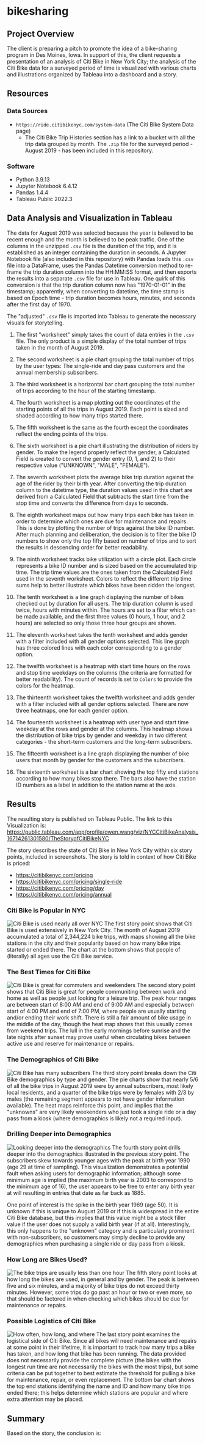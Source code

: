 # bikesharing

## Project Overview
The client is preparing a pitch to promote the idea of a bike-sharing program in Des Moines, Iowa. In support of this, the client requests a presentation of an analysis of Citi Bike in New York City; the analysis of the Citi Bike data for a surveyed period of time is visualized with various charts and illustrations organized by Tableau into a dashboard and a story.

## Resources

### Data Sources

- `https://ride.citibikenyc.com/system-data` (The Citi Bike System Data page)
    - The Citi Bike Trip Histories section has a link to a bucket with all the trip data grouped by month. The `.zip` file for the surveyed period - August 2019 - has been included in this repository.

### Software

- Python 3.9.13
- Jupyter Notebook 6.4.12
- Pandas 1.4.4
- Tableau Public 2022.3

## Data Analysis and Visualization in Tableau
The data for August 2019 was selected because the year is believed to be recent enough and the month is believed to be peak traffic. One of the columns in the unzipped `.csv` file is the duration of the trip, and it is established as an integer containing the duration in seconds. A Jupyter Notebook file (also included in this repository) with Pandas loads this `.csv` file into a DataFrame, uses the Pandas Datetime conversion method to re-frame the trip duration column into the HH:MM:SS format, and then exports the results into a separate `.csv` file for use in Tableau. One quirk of this conversion is that the trip duration column now has "1970-01-01" in the timestamp; apparently, when converting to datetime, the time stamp is based on Epoch time - trip duration becomes hours, minutes, and seconds after the first day of 1970.

The "adjusted" `.csv` file is imported into Tableau to generate the necessary visuals for storytelling.

1. The first "worksheet" simply takes the count of data entries in the `.csv` file. The only product is a simple display of the total number of trips taken in the month of August 2019.

2. The second worksheet is a pie chart grouping the total number of trips by the user types: The single-ride and day pass customers and the annual membership subscribers.

3. The third worksheet is a horizontal bar chart grouping the total number of trips according to the hour of the starting timestamp.

4. The fourth worksheet is a map plotting out the coordinates of the starting points of all the trips in August 2019. Each point is sized and shaded according to how many trips started there.

5. The fifth worksheet is the same as the fourth except the coordinates reflect the ending points of the trips.

6. The sixth worksheet is a pie chart illustrating the distribution of riders by gender. To make the legend properly reflect the gender, a Calculated Field is created to convert the gender entry (0, 1, and 2) to their respective value ("UNKNOWN", "MALE", "FEMALE").

7. The seventh worksheet plots the average bike trip duration against the age of the rider by their birth year. After converting the trip duration column to the datetime type, the duration values used in this chart are derived from a Calculated Field that subtracts the start time from the stop time and converts the difference from days to seconds.

8. The eighth worksheet maps out how many trips each bike has taken in order to determine which ones are due for maintenance and repairs. This is done by plotting the number of trips against the bike ID number. After much planning and deliberation, the decision is to filter the bike ID numbers to show only the top fifty based on number of trips and to sort the results in descending order for better readability.

9. The ninth worksheet tracks bike utilization with a circle plot. Each circle represents a bike ID number and is sized based on the accumulated trip time. The trip time values are the ones taken from the Calculated Field used in the seventh worksheet. Colors to reflect the different trip time sums help to better illustrate which bikes have been ridden the longest.

10. The tenth worksheet is a line graph displaying the number of bikes checked out by duration for all users. The trip duration column is used twice, hours with minutes within. The hours are set to a filter which can be made available, and the first three values (0 hours, 1 hour, and 2 hours) are selected so only those three hour groups are shown.

11. The eleventh worksheet takes the tenth worksheet and adds gender with a filter included with all gender options selected. This line graph has three colored lines with each color corresponding to a gender option.

12. The twelfth worksheet is a heatmap with start time hours on the rows and stop time weekdays on the columns (the criteria are formatted for better readability). The count of records is set to `Colors` to provide the colors for the heatmap.

13. The thirteenth worksheet takes the twelfth worksheet and adds gender with a filter included with all gender options selected. There are now three heatmaps, one for each gender option.

14. The fourteenth worksheet is a heatmap with user type and start time weekday at the rows and gender at the columns. This heatmap shows the distribution of bike trips by gender and weekday in two different categories - the short-term customers and the long-term subscribers.

15. The fifteenth worksheet is a line graph displaying the number of bike users that month by gender for the customers and the subscribers.

16. The sixteenth worksheet is a bar chart showing the top fifty end stations according to how many bikes stop there. The bars also have the station ID numbers as a label in addition to the station name at the axis.

## Results
The resulting story is published on Tableau Public. The link to this Visualization is: https://public.tableau.com/app/profile/owen.wang/viz/NYCCitiBikeAnalysis_16714261301580/TheStoryofCitiBikeNYC

The story describes the state of Citi Bike in New York City within six story points, included in screenshots. The story is told in context of how Citi Bike is priced:

- https://citibikenyc.com/pricing
- https://citibikenyc.com/pricing/single-ride
- https://citibikenyc.com/pricing/day
- https://citibikenyc.com/pricing/annual

### Citi Bike is Popular in NYC
![Citi Bike is used nearly all over NYC](https://github.com/Owen-Wang1234/bikesharing/blob/main/Storypoint1.png)
The first story point shows that Citi Bike is used extensively in New York City. The month of August 2019 accumulated a total of 2,344,224 bike trips, with maps showing all the bike stations in the city and their popularity based on how many bike trips started or ended there. The chart at the bottom shows that people of (literally) all ages use the Citi Bike service.

### The Best Times for Citi Bike
![Citi Bike is great for commuters and weekenders](https://github.com/Owen-Wang1234/bikesharing/blob/main/Storypoint2.png)
The second story point shows that Citi Bike is great for people communiting between work and home as well as people just looking for a leisure trip. The peak hour ranges are between start of 8:00 AM and end of 9:00 AM and especially between start of 4:00 PM and end of 7:00 PM, where people are usually starting and/or ending their work shift. There is still a fair amount of bike usage in the middle of the day, though the heat map shows that this usually comes from weekend trips. The lull in the early mornings before sunrise and the late nights after sunset may prove useful when circulating bikes between active use and reserve for maintenance or repairs.

### The Demographics of Citi Bike
![Citi Bike has many subscribers](https://github.com/Owen-Wang1234/bikesharing/blob/main/Storypoint3.png)
The third story point breaks down the Citi Bike demographics by type and gender. The pie charts show that nearly 5/6 of all the bike trips in August 2019 were by annual subscribers, most likely local residents, and a quarter of the bike trips were by females with 2/3 by males (the remaining segment appears to not have gender information available). The heat maps reinforce this point, and implies that the "unknowns" are very likely weekenders who just took a single ride or a day pass from a kiosk (where demographics is likely not a required input).

### Drilling Deeper into Demographics
![Looking deeper into the demographics](https://github.com/Owen-Wang1234/bikesharing/blob/main/Storypoint4.png)
The fourth story point drills deeper into the demographics illustrated in the previous story point. The subscribers skew towards younger ages with the peak at birth year 1990 (age 29 at time of sampling). This visualization demonstrates a potential fault when asking users for demographic information; although some minimum age is implied (the maximum birth year is 2003 to correspond to the minimum age of 16), the user appears to be free to enter any birth year at will resulting in entries that date as far back as 1885.

One point of interest is the spike in the birth year 1969 (age 50). It is unknown if this is unique to August 2019 or if this is widespread in the entire Citi Bike database, but this implies that this value might be a stock filler value if the user does not supply a valid birth year (if at all). Interestingly, this only happens to the "unknown" category and is particularly prominent with non-subscribers, so customers may simply decline to provide any demographics when purchasing a single ride or day pass from a kiosk.

### How Long are Bikes Used?
![The bike trips are usually less than one hour](https://github.com/Owen-Wang1234/bikesharing/blob/main/Storypoint5.png)
The fifth story point looks at how long the bikes are used, in general and by gender. The peak is between five and six minutes, and a majority of bike trips do not exceed thirty minutes. However, some trips do go past an hour or two or even more, so that should be factored in when checking which bikes should be due for maintenance or repairs.

### Possible Logistics of Citi Bike
![How often, how long, and where](https://github.com/Owen-Wang1234/bikesharing/blob/main/Storypoint6.png)
The last story point examines the logistical side of Citi Bike. Since all bikes will need maintenance and repairs at some point in their lifetime, it is important to track how many trips a bike has taken, and how long that bike has been running. The data provided does not necessarily provide the complete picture (the bikes with the longest run time are not necessarily the bikes with the most trips), but some criteria can be put together to best estimate the threshold for pulling a bike for maintenance, repair, or even replacement. The bottom bar chart shows the top end stations identifying the name and ID and how many bike trips ended there; this helps determine which stations are popular and where extra attention may be placed.

## Summary
Based on the story, the conclusion is: